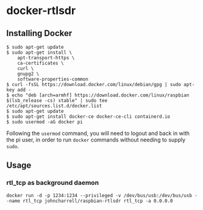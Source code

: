 # docker-rtlsdr

## Installing Docker

```shell
$ sudo apt-get update
$ sudo apt-get install \
    apt-transport-https \
    ca-certificates \
    curl \
    gnupg2 \
    software-properties-common
$ curl -fsSL https://download.docker.com/linux/debian/gpg | sudo apt-key add -
$ echo "deb [arch=armhf] https://download.docker.com/linux/raspbian $(lsb_release -cs) stable" | sudo tee /etc/apt/sources.list.d/docker.list
$ sudo apt-get update
$ sudo apt-get install docker-ce docker-ce-cli containerd.io
$ sudo usermod -aG docker pi
```
Following the `usermod` command, you will need to logout and back in with the pi user, in order to run `docker` commands without
needing to supply `sudo`.

## Usage

### rtl_tcp as background daemon
```shell
docker run -d -p 1234:1234 --privileged -v /dev/bus/usb:/dev/bus/usb --name rtl_tcp johncharrell/raspbian-rtlsdr rtl_tcp -a 0.0.0.0
```

